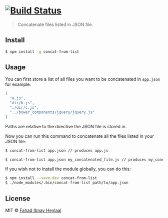 #  [![Build Status](https://secure.travis-ci.org/fahad19/concat-from-list.png?branch=master)](http://travis-ci.org/fahad19/concat-from-list)

> Concatenate files listed in JSON file.


## Install

```sh
$ npm install -g concat-from-list
```

## Usage

You can first store a list of all files you want to be concatenated in `app.json` for example:

```json
[
  "a.js",
  "dir/b.js",
  "./dir/c.js",
  "../bower_components/jquery/jquery.js"
]
```

Paths are relative to the directive the JSON file is stored in.

Now you can run this command to concatenate all the files listed in your JSON file:

```sh
$ concat-from-list app.json // produces app.js

$ concat-from-list app.json my_concatenated_file.js // produces my_concatenated_file.js
```

If you wish not to install the module globally, you can do this:

```sh
$ npm install --save-dev concat-from-list
$ ./node_modules/.bin/concat-from-list path/to/app.json
```

## License

MIT © [Fahad Ibnay Heylaal](http://fahad19.com)
